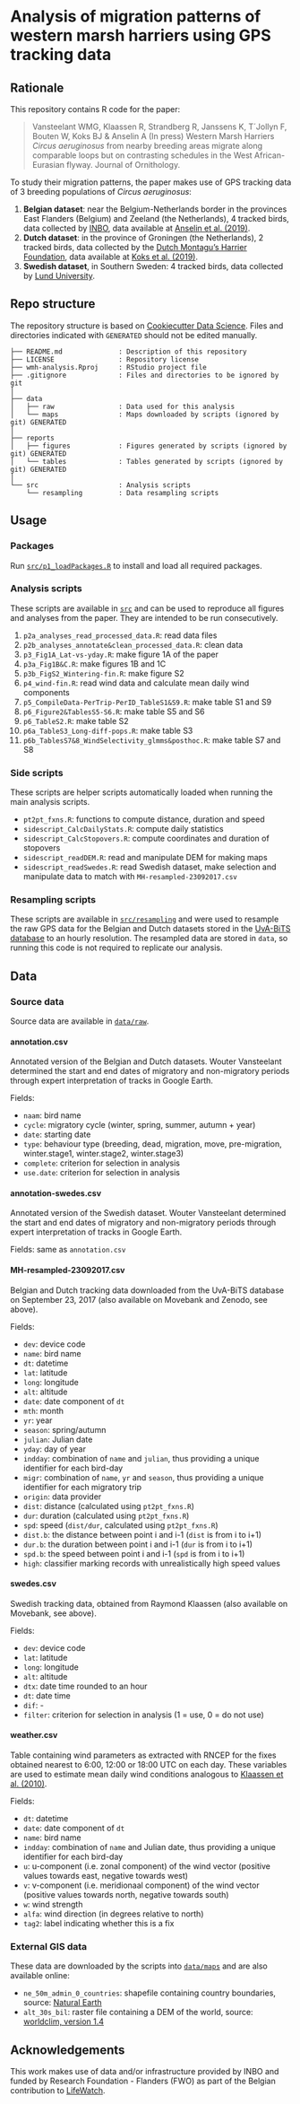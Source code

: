 # Analysis of migration patterns of western marsh harriers using GPS tracking data

## Rationale

This repository contains R code for the paper:

> Vansteelant WMG, Klaassen R, Strandberg R, Janssens K, T´Jollyn F, Bouten W, Koks BJ & Anselin A (In press) Western Marsh Harriers _Circus aeruginosus_ from nearby breeding areas migrate along comparable loops but on contrasting schedules in the West African-Eurasian flyway. Journal of Ornithology.

To study their migration patterns, the paper makes use of GPS tracking data of 3 breeding populations of _Circus aeruginosus_:

1. **Belgian dataset**: near the Belgium-Netherlands border in the provinces East Flanders (Belgium) and Zeeland (the Netherlands), 4 tracked birds, 
data collected by [INBO](www.inbo.be/en), data available at [Anselin et al. (2019)](http://doi.org/10.5281/zenodo.3532941).
2. **Dutch dataset**: in the province of Groningen (the Netherlands), 2 tracked birds, data collected by the 
[Dutch Montagu’s Harrier Foundation](http://werkgroepgrauwekiekendief.nl/), data available at [Koks et al. (2019)](http://doi.org/10.5281/zenodo.3552508).
3. **Swedish dataset**, in Southern Sweden: 4 tracked birds, data collected by [Lund University](https://www.lunduniversity.lu.se/).

## Repo structure

The repository structure is based on [Cookiecutter Data Science](http://drivendata.github.io/cookiecutter-data-science/). Files and directories indicated with `GENERATED` should not be edited manually.

```
├── README.md              : Description of this repository
├── LICENSE                : Repository license
├── wmh-analysis.Rproj     : RStudio project file
├── .gitignore             : Files and directories to be ignored by git
│
├── data                   
│   ├── raw                : Data used for this analysis
│   └── maps               : Maps downloaded by scripts (ignored by git) GENERATED
│
├── reports
│   ├── figures            : Figures generated by scripts (ignored by git) GENERATED
│   └── tables             : Tables generated by scripts (ignored by git) GENERATED
│
└── src                    : Analysis scripts
    └── resampling         : Data resampling scripts
```

## Usage

### Packages

Run [`src/p1_loadPackages.R`](src/p1_loadPackages.R) to install and load all required packages.

### Analysis scripts

These scripts are available in [`src`](src) and can be used to reproduce all figures and analyses from the paper. They are intended to be run consecutively.

1. `p2a_analyses_read_processed_data.R`: read data files
2. `p2b_analyses_annotate&clean_processed_data.R`: clean data
3. `p3_Fig1A_Lat-vs-yday.R`: make figure 1A of the paper
4. `p3a_Fig1B&C.R`: make figures 1B and 1C
5. `p3b_FigS2_Wintering-fin.R`: make figure S2
6. `p4_wind-fin.R`: read wind data and calculate mean daily wind components
7. `p5_CompileData-PerTrip-PerID_TableS1&S9.R`: make table S1 and S9
8. `p6_Figure2&TablesS5-S6.R`: make table S5 and S6
9. `p6_TableS2.R`: make table S2
10. `p6a_TableS3_Long-diff-pops.R`: make table S3
11. `p6b_TablesS7&8_WindSelectivity_glmms&posthoc.R`: make table S7 and S8

### Side scripts

These scripts are helper scripts automatically loaded when running the main analysis scripts.

- `pt2pt_fxns.R`: functions to compute distance, duration and speed
- `sidescript_CalcDailyStats.R`: compute daily statistics
- `sidescript_CalcStopovers.R`: compute coordinates and duration of stopovers
- `sidescript_readDEM.R`: read and manipulate DEM for making maps
- `sidescript_readSwedes.R`: read Swedish dataset, make selection and manipulate data to match with `MH-resampled-23092017.csv`

### Resampling scripts

These scripts are available in [`src/resampling`](src/resampling) and were used to resample the raw GPS data for the Belgian and Dutch datasets stored in the [UvA-BiTS database](https://www.uva-bits.nl) to an hourly resolution. The resampled data are stored in `data`, so running this code is not required to replicate our analysis.

## Data

### Source data

Source data are available in [`data/raw`](data/raw).

#### annotation.csv

Annotated version of the Belgian and Dutch datasets. Wouter Vansteelant determined the start and end dates of migratory and non-migratory periods through expert interpretation of tracks in Google Earth.

Fields:

- `naam`: bird name
- `cycle`: migratory cycle (winter, spring, summer, autumn + year)
- `date`: starting date
- `type`: behaviour type (breeding, dead, migration, move, pre-migration, winter.stage1, winter.stage2, winter.stage3)
- `complete`: criterion for selection in analysis
- `use.date`: criterion for selection in analysis

#### annotation-swedes.csv

Annotated version of the Swedish dataset. Wouter Vansteelant determined the start and end dates of migratory and non-migratory periods through expert interpretation of tracks in Google Earth.

Fields: same as `annotation.csv`

#### MH-resampled-23092017.csv

Belgian and Dutch tracking data downloaded from the UvA-BiTS database on September 23, 2017 (also available on Movebank and Zenodo, see above).

Fields:

- `dev`: device code
- `name`: bird name
- `dt`: datetime
- `lat`: latitude
- `long`: longitude
- `alt`: altitude
- `date`: date component of `dt`
- `mth`: month
- `yr`: year
- `season`: spring/autumn
- `julian`: Julian date
- `yday`: day of year
- `indday`: combination of `name` and `julian`, thus providing a unique identifier for each bird-day
- `migr`: combination of `name`, `yr` and `season`, thus providing a unique identifier for each migratory trip
- `origin`: data provider
- `dist`: distance (calculated using `pt2pt_fxns.R`)
- `dur`: duration (calculated using `pt2pt_fxns.R`)
- `spd`: speed (`dist/dur`, calculated using `pt2pt_fxns.R`)
- `dist.b`: the distance between point i and i-1 (`dist` is from i to i+1)
- `dur.b`: the duration between point i and i-1 (`dur` is from i to i+1)
- `spd.b`: the speed between point i and i-1 (`spd` is from i to i+1)
- `high`: classifier marking records with unrealistically high speed values

#### swedes.csv

Swedish tracking data, obtained from Raymond Klaassen (also available on Movebank, see above).

Fields:

- `dev`: device code
- `lat`: latitude
- `long`: longitude
- `alt`: altitude
- `dtx`: date time rounded to an hour
- `dt`: date time
- `dif`: -
- `filter`: criterion for selection in analysis (1 = use, 0 = do not use)

#### weather.csv

Table containing wind parameters as extracted with RNCEP for the fixes obtained nearest to 6:00, 12:00 or 18:00 UTC on each day. These variables are used to estimate mean daily wind conditions analogous to [Klaassen et al. (2010)](https://doi.org/10.1111/j.1600-048X.2010.05058.x).

Fields:

- `dt`: datetime
- `date`: date component of `dt`
- `name`: bird name
- `indday`: combination of `name` and Julian date, thus providing a unique identifier for each bird-day
- `u`: u-component (i.e. zonal component) of the wind vector (positive values towards east, negative towards west)
- `v`: v-component (i.e. meridionaal component) of the wind vector (positive values towards north, negative towards south)
- `w`: wind strength
- `alfa`: wind direction (in degrees relative to north)
- `tag2`: label indicating whether this is a fix

### External GIS data

These data are downloaded by the scripts into [`data/maps`](data/maps) and are also available online:

- `ne_50m_admin_0_countries`: shapefile containing country boundaries, source: [Natural Earth](https://www.naturalearthdata.com/downloads/50m-cultural-vectors/50m-admin-0-countries-2/)
- `alt_30s_bil`: raster file containing a DEM of the world, source: [worldclim, version 1.4](http://biogeo.ucdavis.edu/data/climate/worldclim/1_4/grid/cur/alt_30s_bil.zip)

## Acknowledgements

This work makes use of data and/or infrastructure provided by INBO and funded by Research Foundation - Flanders (FWO) as part of the Belgian contribution to [LifeWatch](https://lifewatch.be).
